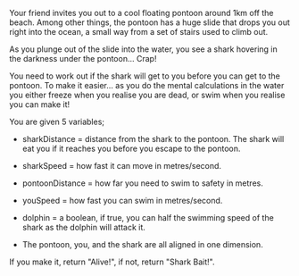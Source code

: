 Your friend invites you out to a cool floating pontoon around 1km off the beach. Among other things, the pontoon has a huge slide that drops you out right into the ocean, a small way from a set of stairs used to climb out. 

As you plunge out of the slide into the water, you see a shark hovering in the darkness under the pontoon... Crap!

You need to work out if the shark will get to you before you can get to the pontoon. To make it easier... as you do the mental calculations in the water you either freeze when you realise you are dead, or swim when you realise you can make it!

You are given 5 variables;

* sharkDistance = distance from the shark to the pontoon. The shark will eat you if it reaches you before you escape to the pontoon.

* sharkSpeed = how fast it can move in metres/second.

* pontoonDistance = how far you need to swim to safety in metres.

* youSpeed = how fast you can swim in metres/second.

* dolphin = a boolean, if true, you can half the swimming speed of the shark as the dolphin will attack it.

* The pontoon, you, and the shark are all aligned in one dimension.

If you make it, return "Alive!", if not, return "Shark Bait!".